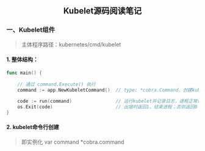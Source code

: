 <h2 align="center">Kubelet源码阅读笔记</h2>

### 一、Kubelet组件

> 主体程序路径：kubernetes/cmd/kubelet

#### 1. 整体结构：

```go
func main() {
	
    // 通过 command.Execute() 执行
    command := app.NewKubeletCommand()	// type: *cobra.Command，创建kubelet命令行应用
    
	code := run(command)				// 运行kubelet并记录日志，进程正常情况不会退出
	os.Exit(code)						// 出错时返回1，结束进程；否则返回0
}
```

#### 2. kubelet命令行创建

> 即实例化 var command *cobra.command


